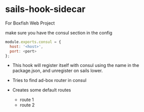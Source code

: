 # sails-hook-sidecar

For Boxfish Web Project

make sure you have the consul section in the config

```js
module.exports.consul = {
  host: '<host>',
  port: <port>
};
```

- This hook will register itself with consul using the name in the package.json, and
unregister on sails lower.

- Tries to find ad-box router in consul

- Creates some default routes
  - route 1
  - route 2
